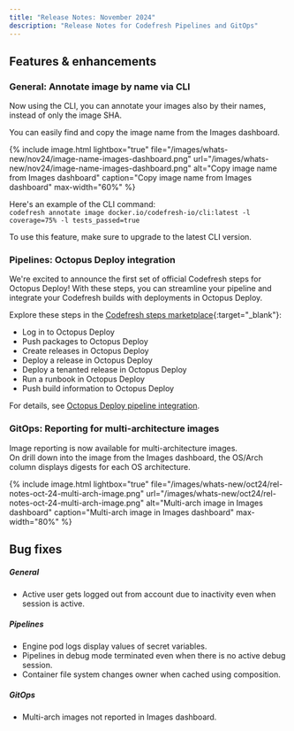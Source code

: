 ```yaml
---
title: "Release Notes: November 2024"
description: "Release Notes for Codefresh Pipelines and GitOps"
---
```

## Features & enhancements

### General: Annotate image by name via CLI
Now using the CLI, you can annotate your images also by their names, instead of only the image SHA.


You can easily find and copy the image name from the Images dashboard.

{% include 
   image.html 
   lightbox="true" 
   file="/images/whats-new/nov24/image-name-images-dashboard.png" 
   url="/images/whats-new/nov24/image-name-images-dashboard.png" 
   alt="Copy image name from Images dashboard" 
   caption="Copy image name from Images dashboard" 
   max-width="60%" 
   %}


Here's an example of the CLI command:  
`codefresh annotate image docker.io/codefresh-io/cli:latest -l coverage=75% -l tests_passed=true`

To use this feature, make sure to upgrade to the latest CLI version.


### Pipelines: Octopus Deploy integration
We're excited to announce the first set of official Codefresh steps for Octopus Deploy! 
With these steps, you can streamline your pipeline and integrate your Codefresh builds with deployments in Octopus Deploy. 

Explore these steps in the [Codefresh steps marketplace](https://codefresh.io/steps){:target="\_blank"}:
* Log in to Octopus Deploy
* Push packages to Octopus Deploy
* Create releases in Octopus Deploy
* Deploy a release in Octopus Deploy
* Deploy a tenanted release in Octopus Deploy
* Run a runbook in Octopus Deploy
* Push build information to Octopus Deploy

For details, see [Octopus Deploy pipeline integration]({{site.baseurl}}/docs/integrations/octopus-deploy/).




### GitOps: Reporting for multi-architecture images
Image reporting is now available for multi-architecture images.  
On drill down into the image from the Images dashboard, the OS/Arch column displays digests for each OS architecture.




{% include 
   image.html 
   lightbox="true" 
   file="/images/whats-new/oct24/rel-notes-oct-24-multi-arch-image.png" 
   url="/images/whats-new/oct24/rel-notes-oct-24-multi-arch-image.png" 
   alt="Multi-arch image in Images dashboard" 
   caption="Multi-arch image in Images dashboard" 
   max-width="80%" 
   %}


<!---
### GitOps: Display full name for applications

Here's a usability enhancement that's sure to resonate: display full name of applications in the Current State tab of the GitOps Apps dashboard.

If you have naming conventions that result in long application names, easily toggle between displaying the full/truncated application name with a handy button in the 

{% include 
   image.html 
   lightbox="true" 
   file="/images/whats-new/oct24/rel-notes-oct-24-show-full-app-name.png" 
   url="/images/whats-new/oct24/rel-notes-oct-24-show-full-app-name.png" 
   alt="Show Full Name toggle in Current State tab" 
   caption="Show Full Name toggle in Current State tab" 
   max-width="80%" 
   %}
-->

## Bug fixes

##### General
* Active user gets logged out from account due to inactivity even when session is active.


##### Pipelines 
* Engine pod logs display values of secret variables.
* Pipelines in debug mode terminated even when there is no active debug session.  
* Container file system changes owner when cached using composition.

##### GitOps
* Multi-arch images not reported in Images dashboard.


